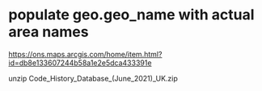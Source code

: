 # populate geo.geo_name with actual area names

https://ons.maps.arcgis.com/home/item.html?id=db8e133607244b58a1e2e5dca433391e

unzip Code_History_Database_(June_2021)_UK.zip
